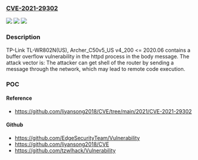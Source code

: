 ### [CVE-2021-29302](https://cve.mitre.org/cgi-bin/cvename.cgi?name=CVE-2021-29302)
![](https://img.shields.io/static/v1?label=Product&message=n%2Fa&color=blue)
![](https://img.shields.io/static/v1?label=Version&message=n%2Fa&color=blue)
![](https://img.shields.io/static/v1?label=Vulnerability&message=n%2Fa&color=brighgreen)

### Description

TP-Link TL-WR802N(US), Archer_C50v5_US v4_200 <= 2020.06 contains a buffer overflow vulnerability in the httpd process in the body message. The attack vector is: The attacker can get shell of the router by sending a message through the network, which may lead to remote code execution.

### POC

#### Reference
- https://github.com/liyansong2018/CVE/tree/main/2021/CVE-2021-29302

#### Github
- https://github.com/EdgeSecurityTeam/Vulnerability
- https://github.com/liyansong2018/CVE
- https://github.com/tzwlhack/Vulnerability

